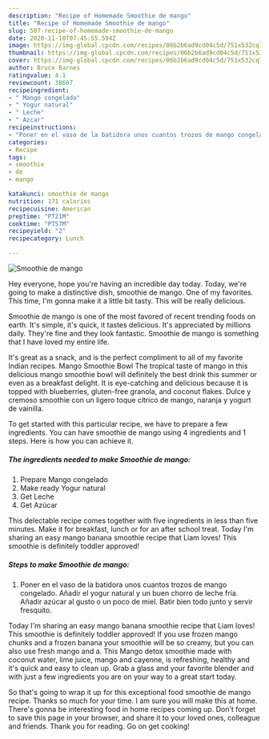 ```yaml
---
description: "Recipe of Homemade Smoothie de mango"
title: "Recipe of Homemade Smoothie de mango"
slug: 507-recipe-of-homemade-smoothie-de-mango
date: 2020-11-10T07:45:55.594Z
image: https://img-global.cpcdn.com/recipes/06b2b6ad9cd04c5d/751x532cq70/smoothie-de-mango-foto-principal.jpg
thumbnail: https://img-global.cpcdn.com/recipes/06b2b6ad9cd04c5d/751x532cq70/smoothie-de-mango-foto-principal.jpg
cover: https://img-global.cpcdn.com/recipes/06b2b6ad9cd04c5d/751x532cq70/smoothie-de-mango-foto-principal.jpg
author: Bruce Barnes
ratingvalue: 4.1
reviewcount: 38607
recipeingredient:
- " Mango congelado"
- " Yogur natural"
- " Leche"
- " Azcar"
recipeinstructions:
- "Poner en el vaso de la batidora unos cuantos trozos de mango congelado. Añadir el yogur natural y un buen chorro de leche fría. Añadir azúcar al gusto o un poco de miel. Batir bien todo junto y servir fresquito."
categories:
- Recipe
tags:
- smoothie
- de
- mango

katakunci: smoothie de mango 
nutrition: 171 calories
recipecuisine: American
preptime: "PT21M"
cooktime: "PT57M"
recipeyield: "2"
recipecategory: Lunch

---
```



![Smoothie de mango](https://img-global.cpcdn.com/recipes/06b2b6ad9cd04c5d/751x532cq70/smoothie-de-mango-foto-principal.jpg)

Hey everyone, hope you're having an incredible day today. Today, we're going to make a distinctive dish, smoothie de mango. One of my favorites. This time, I'm gonna make it a little bit tasty. This will be really delicious.

Smoothie de mango is one of the most favored of recent trending foods on earth. It's simple, it's quick, it tastes delicious. It's appreciated by millions daily. They're fine and they look fantastic. Smoothie de mango is something that I have loved my entire life.

It&#39;s great as a snack, and is the perfect compliment to all of my favorite Indian recipes. Mango Smoothie Bowl The tropical taste of mango in this delicious mango smoothie bowl will definitely the best drink this summer or even as a breakfast delight. It is eye-catching and delicious because it is topped with blueberries, gluten-free granola, and coconut flakes. Dulce y cremoso smoothie con un ligero toque cítrico de mango, naranja y yogurt de vainilla.


To get started with this particular recipe, we have to prepare a few ingredients. You can have smoothie de mango using 4 ingredients and 1 steps. Here is how you can achieve it.

<!--inarticleads1-->

##### The ingredients needed to make Smoothie de mango:

1. Prepare  Mango congelado
1. Make ready  Yogur natural
1. Get  Leche
1. Get  Azúcar


This delectable recipe comes together with five ingredients in less than five minutes. Make it for breakfast, lunch or for an after school treat. Today I&#39;m sharing an easy mango banana smoothie recipe that Liam loves! This smoothie is definitely toddler approved! 

<!--inarticleads2-->

##### Steps to make Smoothie de mango:

1. Poner en el vaso de la batidora unos cuantos trozos de mango congelado. Añadir el yogur natural y un buen chorro de leche fría. Añadir azúcar al gusto o un poco de miel. Batir bien todo junto y servir fresquito.


Today I&#39;m sharing an easy mango banana smoothie recipe that Liam loves! This smoothie is definitely toddler approved! If you use frozen mango chunks and a frozen banana your smoothie will be so creamy, but you can also use fresh mango and a. This Mango detox smoothie made with coconut water, lime juice, mango and cayenne, is refreshing, healthy and it&#39;s quick and easy to clean up. Grab a glass and your favorite blender and with just a few ingredients you are on your way to a great start today. 

So that's going to wrap it up for this exceptional food smoothie de mango recipe. Thanks so much for your time. I am sure you will make this at home. There's gonna be interesting food in home recipes coming up. Don't forget to save this page in your browser, and share it to your loved ones, colleague and friends. Thank you for reading. Go on get cooking!
